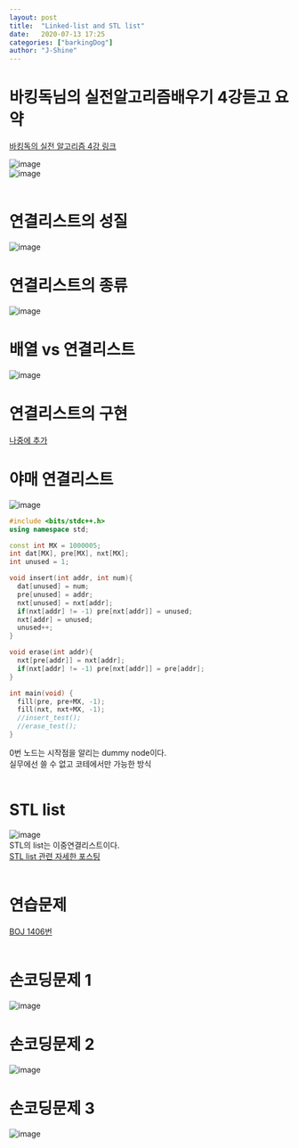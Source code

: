 ```yaml
---
layout: post
title:  "Linked-list and STL list"
date:   2020-07-13 17:25
categories: ["barkingDog"]
author: "J-Shine"
---
```


# 바킹독님의 실전알고리즘배우기 4강듣고 요약
[바킹독의 실전 알고리즘 4강 링크](https://blog.encrypted.gg/932)   
 
![image](https://user-images.githubusercontent.com/61873510/87283103-eab3ad00-c52f-11ea-856f-d56997a3c75f.png)<br>
![image](https://user-images.githubusercontent.com/61873510/87283178-fe5f1380-c52f-11ea-9bb0-ee0356463ed0.png)<br><br>

# 연결리스트의 성질  
![image](https://user-images.githubusercontent.com/61873510/87283475-4b42ea00-c530-11ea-9de8-224258aa03c9.png)<br>
# 연결리스트의 종류
![image](https://user-images.githubusercontent.com/61873510/87283590-67df2200-c530-11ea-9861-6811ab19476a.png)<br>
# 배열 vs 연결리스트
![image](https://user-images.githubusercontent.com/61873510/87283681-834a2d00-c530-11ea-8086-caab3ebe99fe.png)<br>

# 연결리스트의 구현
[나중에 추가]()

# 야매 연결리스트
![image](https://user-images.githubusercontent.com/61873510/87286478-dffb1700-c533-11ea-8928-62febfef43f8.png)<br>

```c++
#include <bits/stdc++.h>
using namespace std;

const int MX = 1000005;
int dat[MX], pre[MX], nxt[MX];
int unused = 1;

void insert(int addr, int num){
  dat[unused] = num;
  pre[unused] = addr;
  nxt[unused] = nxt[addr];
  if(nxt[addr] != -1) pre[nxt[addr]] = unused;
  nxt[addr] = unused;
  unused++;
}

void erase(int addr){
  nxt[pre[addr]] = nxt[addr];
  if(nxt[addr] != -1) pre[nxt[addr]] = pre[addr];
}

int main(void) {
  fill(pre, pre+MX, -1);
  fill(nxt, nxt+MX, -1);
  //insert_test();
  //erase_test();
}
```
0번 노드는 시작점을 알리는 dummy node이다.<br>
실무에선 쓸 수 없고 코테에서만 가능한 방식<br><br>

# STL list
![image](https://user-images.githubusercontent.com/61873510/87286727-2ea8b100-c534-11ea-8317-b955cc4000c1.png)<br>
STL의 list는 이중연결리스트이다.<br>
[STL list 관련 자세한 포스팅]()<br><br>

# 연습문제
[BOJ 1406번]()<br><br>
# 손코딩문제 1
![image](https://user-images.githubusercontent.com/61873510/87287325-eccc3a80-c534-11ea-9424-a20a4e91c1ab.png)<br>
# 손코딩문제 2
![image](https://user-images.githubusercontent.com/61873510/87287423-0d949000-c535-11ea-8cb2-70ee03780742.png)<br>
# 손코딩문제 3
![image](https://user-images.githubusercontent.com/61873510/87287482-1edd9c80-c535-11ea-95db-2ceecace3d91.png)<br>
